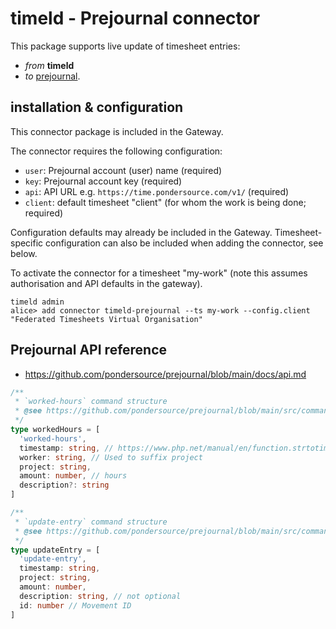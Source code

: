 # timeld - Prejournal connector

This package supports live update of timesheet entries:
- _from_ **timeld**
- _to_ [prejournal](https://prejournal.org/).

## installation & configuration

This connector package is included in the Gateway.

The connector requires the following configuration:
- `user`: Prejournal account (user) name (required)
- `key`: Prejournal account key (required)
- `api`: API URL e.g. `https://time.pondersource.com/v1/` (required)
- `client`: default timesheet "client" (for whom the work is being done; required)

Configuration defaults may already be included in the Gateway. Timesheet-specific configuration can also be included when adding the connector, see below.

To activate the connector for a timesheet "my-work" (note this assumes authorisation and API defaults in the gateway).

```shell
timeld admin
alice> add connector timeld-prejournal --ts my-work --config.client "Federated Timesheets Virtual Organisation"
```

## Prejournal API reference

- https://github.com/pondersource/prejournal/blob/main/docs/api.md

```typescript
/**
 * `worked-hours` command structure
 * @see https://github.com/pondersource/prejournal/blob/main/src/commands/worked-hours.php
 */
type workedHours = [
  'worked-hours',
  timestamp: string, // https://www.php.net/manual/en/function.strtotime.php
  worker: string, // Used to suffix project
  project: string,
  amount: number, // hours
  description?: string
]
```

```typescript
/**
 * `update-entry` command structure
 * @see https://github.com/pondersource/prejournal/blob/main/src/commands/update-entry.php
 */
type updateEntry = [
  'update-entry',
  timestamp: string,
  project: string,
  amount: number,
  description: string, // not optional
  id: number // Movement ID
]
```
